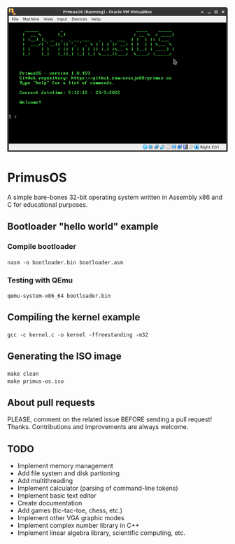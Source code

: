 <img src="print_screen.png"/>

# PrimusOS

A simple bare-bones 32-bit operating system written in Assembly x86 and C for educational purposes.

## Bootloader "hello world" example

### Compile bootloader

`nasm -o bootloader.bin bootloader.asm`

### Testing with QEmu

`qemu-system-x86_64 bootloader.bin`

## Compiling the kernel example

`gcc -c kernel.c -o kernel -ffreestanding -m32`

## Generating the ISO image

`make clean` <br>
`make primus-os.iso`

## About pull requests

PLEASE, comment on the related issue BEFORE sending a pull request! Thanks. Contributions and improvements are always welcome.

## TODO

 - Implement memory management <br>
 - Add file system and disk partioning <br>
 - Add multithreading <br>
 - Implement calculator (parsing of command-line tokens) <br>
 - Implement basic text editor <br>
 - Create documentation <br>
 - Add games (tic-tac-toe, chess, etc.) <br>
 - Implement other VGA graphic modes <br>
 - Implement complex number library in C++ <br>
 - Implement linear algebra library, scientific computing, etc. <br>
